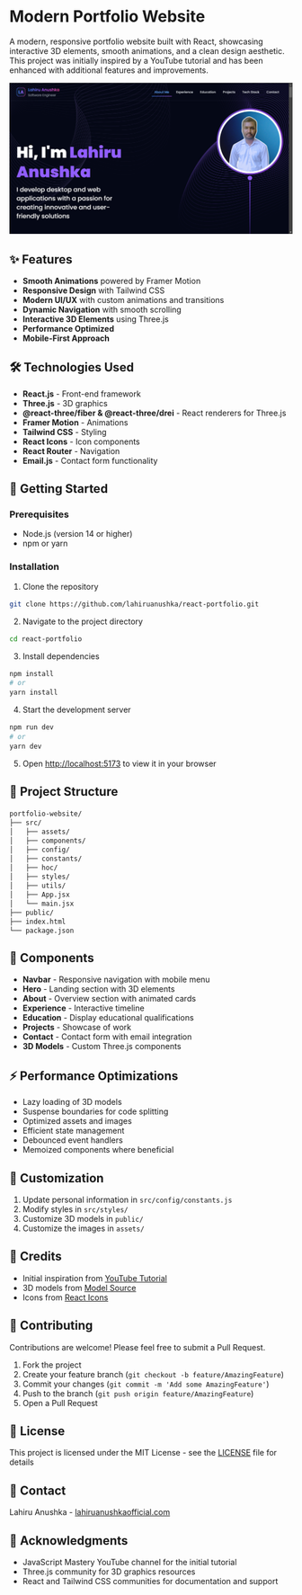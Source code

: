 # Modern Portfolio Website

A modern, responsive portfolio website built with React, showcasing interactive 3D elements, smooth animations, and a clean design aesthetic. This project was initially inspired by a YouTube tutorial and has been enhanced with additional features and improvements.

![Portfolio Preview](/screenshots/hero-section.png)

## ✨ Features

- **Smooth Animations** powered by Framer Motion
- **Responsive Design** with Tailwind CSS
- **Modern UI/UX** with custom animations and transitions
- **Dynamic Navigation** with smooth scrolling
- **Interactive 3D Elements** using Three.js
- **Performance Optimized**
- **Mobile-First Approach**

## 🛠️ Technologies Used

- **React.js** - Front-end framework
- **Three.js** - 3D graphics
- **@react-three/fiber & @react-three/drei** - React renderers for Three.js
- **Framer Motion** - Animations
- **Tailwind CSS** - Styling
- **React Icons** - Icon components
- **React Router** - Navigation
- **Email.js** - Contact form functionality

## 🚀 Getting Started

### Prerequisites

- Node.js (version 14 or higher)
- npm or yarn

### Installation

1. Clone the repository

```bash
git clone https://github.com/lahiruanushka/react-portfolio.git
```

2. Navigate to the project directory

```bash
cd react-portfolio
```

3. Install dependencies

```bash
npm install
# or
yarn install
```

4. Start the development server

```bash
npm run dev
# or
yarn dev
```

5. Open [http://localhost:5173](http://localhost:5173) to view it in your browser

## 🎨 Project Structure

```
portfolio-website/
├── src/
│   ├── assets/
│   ├── components/
│   ├── config/
│   ├── constants/
│   ├── hoc/
│   ├── styles/
│   ├── utils/
│   ├── App.jsx
│   └── main.jsx
├── public/
├── index.html
└── package.json
```

## 📱 Components

- **Navbar** - Responsive navigation with mobile menu
- **Hero** - Landing section with 3D elements
- **About** - Overview section with animated cards
- **Experience** - Interactive timeline
- **Education** - Display educational qualifications
- **Projects** - Showcase of work
- **Contact** - Contact form with email integration
- **3D Models** - Custom Three.js components

## ⚡ Performance Optimizations

- Lazy loading of 3D models
- Suspense boundaries for code splitting
- Optimized assets and images
- Efficient state management
- Debounced event handlers
- Memoized components where beneficial

## 🔧 Customization

1. Update personal information in `src/config/constants.js`
2. Modify styles in `src/styles/`
3. Customize 3D models in `public/`
4. Customize the images in `assets/`

## 📝 Credits

- Initial inspiration from [YouTube Tutorial](https://youtu.be/0fYi8SGA20k?si=XD9etoYwKJfcWrYE)
- 3D models from [Model Source]()
- Icons from [React Icons](https://react-icons.github.io/react-icons/)

## 🤝 Contributing

Contributions are welcome! Please feel free to submit a Pull Request.

1. Fork the project
2. Create your feature branch (`git checkout -b feature/AmazingFeature`)
3. Commit your changes (`git commit -m 'Add some AmazingFeature'`)
4. Push to the branch (`git push origin feature/AmazingFeature`)
5. Open a Pull Request

## 📄 License

This project is licensed under the MIT License - see the [LICENSE](LICENSE) file for details

## 📧 Contact

Lahiru Anushka - [lahiruanushkaofficial.com](mailto:lahiruanushkaofficial.com)

## 🙏 Acknowledgments

- JavaScript Mastery YouTube channel for the initial tutorial
- Three.js community for 3D graphics resources
- React and Tailwind CSS communities for documentation and support
